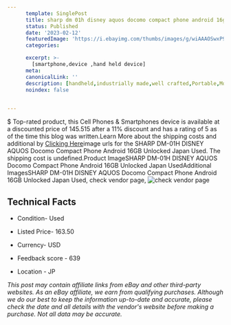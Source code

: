```yaml
---
      template: SinglePost
      title: sharp dm 01h disney aquos docomo compact phone android 16gb unlocked japan used
      status: Published
      date: '2023-02-12'
      featuredImage: 'https://i.ebayimg.com/thumbs/images/g/wiAAAOSwxP9jdMtm/s-l225.jpg'
      categories: 

      excerpt: >-
        [smartphone,device ,hand held device]
      meta:
      canonicalLink: ''
      description: [handheld,industrially made,well crafted,Portable,Mobile,Compact,Convenient,Lightweight,Maneuverable,Man-portable,Miniature,Carriable,Hand-held,Light,Holdable,Transportable,Mobile device,Pocket-sized,On-the-go,Wireless,Cordless,Compact size,Convenient size, smartphone,device ,hand held device]
      noindex: false

        
---
```

$
    Top-rated product, this Cell Phones & Smartphones device is available at a discounted price of 145.515 after a 11% discount and has a rating of 5 as of the time this blog was written.Learn More about the shipping costs and additional by [Clicking Here](https://www.ebay.com/itm/285006172029?hash=item425bb10f7d%3Ag%3AwiAAAOSwxP9jdMtm&amdata=enc%3AAQAHAAAA4FjDht5LfsH7qmXX6arP9p7Dbgepxtn83A4us6vHqT%2BedeEvWvKmtXRhZjFypv6M4QqTh29Yx6eF0j%2FftRhHfRo68VXNvqjwj%2B42IKmBBDoJc48zyodzw8YYM5l96IAMRkBM1PKtclbQAa%2FAwJPMEA3EP8mK36hwzh1%2BKUFNUuqaMFCdPxDZhmTcFFvU7mukTsUGdzLVJAFu2oTB6h81BHqtG6STcxdO32QxJ42VI7IO9pQPMVVGW%2B6mUGuiqMNMsvAaqjpbSzLHb6H%2FcqCH%2BDR1BF6%2BQkB62h3cN9nZ7Fa2&mkevt=1&mkcid=1&mkrid=711-53200-19255-0&campid=%253CePNCampaignId%253E&customid=%253CreferenceId%253E&toolid=10049)image urls for the SHARP DM-01H DISNEY AQUOS Docomo Compact Phone Android 16GB Unlocked Japan Used. The shipping cost is undefined.Product ImageSHARP DM-01H DISNEY AQUOS Docomo Compact Phone Android 16GB Unlocked Japan UsedAdditional ImagesSHARP DM-01H DISNEY AQUOS Docomo Compact Phone Android 16GB Unlocked Japan Used, check vendor page, ![check vendor page](https://origin-galleryplus.ebayimg.com/ws/web/285006172029_2_0_1/225x225.jpg)
    
    

 ## Technical Facts 



     
      

 - Condition- Used 


      

 - Listed Price- 163.50 


      

 - Currency- USD 


      

 - Feedback score - 639 


      

 - Location - JP 


      
      

 *_This post may contain affiliate links from eBay and other third-party websites. As an eBay affiliate, we earn from qualifying purchases. Although we do our best to keep the information up-to-date and accurate, please check the date and all details with the vendor's website before making a purchase. Not all data may be accurate._*



    
    
    
    
    